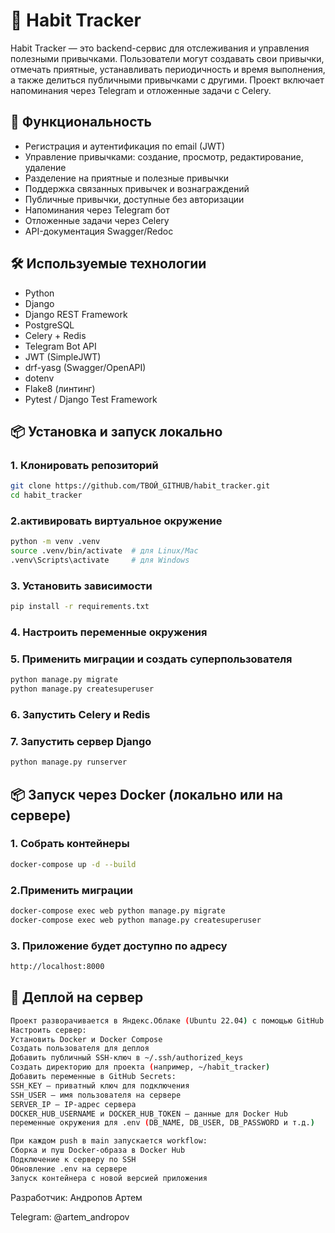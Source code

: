 # 🧠 Habit Tracker

Habit Tracker — это backend-сервис для отслеживания и управления полезными привычками. Пользователи могут создавать свои привычки, отмечать приятные, устанавливать периодичность и время выполнения, а также делиться публичными привычками с другими. Проект включает напоминания через Telegram и отложенные задачи с Celery.

## 🚀 Функциональность

- Регистрация и аутентификация по email (JWT)
- Управление привычками: создание, просмотр, редактирование, удаление
- Разделение на приятные и полезные привычки
- Поддержка связанных привычек и вознаграждений
- Публичные привычки, доступные без авторизации
- Напоминания через Telegram бот
- Отложенные задачи через Celery
- API-документация Swagger/Redoc

## 🛠 Используемые технологии

- Python 
- Django 
- Django REST Framework
- PostgreSQL
- Celery + Redis
- Telegram Bot API
- JWT (SimpleJWT)
- drf-yasg (Swagger/OpenAPI)
- dotenv
- Flake8 (линтинг)
- Pytest / Django Test Framework

## 📦 Установка и запуск локально

### 1. Клонировать репозиторий

```bash
git clone https://github.com/ТВОЙ_GITHUB/habit_tracker.git
cd habit_tracker
```

### 2.активировать виртуальное окружение
```bash
python -m venv .venv
source .venv/bin/activate  # для Linux/Mac
.venv\Scripts\activate     # для Windows
```

### 3. Установить зависимости

```bash
pip install -r requirements.txt
```

### 4. Настроить переменные окружения

### 5. Применить миграции и создать суперпользователя

```bash
python manage.py migrate
python manage.py createsuperuser
```

### 6. Запустить Celery и Redis

### 7. Запустить сервер Django
```bash
python manage.py runserver
```

## 📦 Запуск через Docker (локально или на сервере)

### 1. Собрать контейнеры

```bash
docker-compose up -d --build
```

### 2.Применить миграции
```bash
docker-compose exec web python manage.py migrate
docker-compose exec web python manage.py createsuperuser
```

### 3. Приложение будет доступно по адресу

```bash
http://localhost:8000
```

## 🚀 Деплой на сервер
```bash
Проект разворачивается в Яндекс.Облаке (Ubuntu 22.04) с помощью GitHub Actions и Docker.
Настроить сервер:
Установить Docker и Docker Compose
Создать пользователя для деплоя
Добавить публичный SSH-ключ в ~/.ssh/authorized_keys
Создать директорию для проекта (например, ~/habit_tracker)
Добавить переменные в GitHub Secrets:
SSH_KEY — приватный ключ для подключения
SSH_USER — имя пользователя на сервере
SERVER_IP — IP-адрес сервера
DOCKER_HUB_USERNAME и DOCKER_HUB_TOKEN — данные для Docker Hub
переменные окружения для .env (DB_NAME, DB_USER, DB_PASSWORD и т.д.)

При каждом push в main запускается workflow:
Сборка и пуш Docker-образа в Docker Hub
Подключение к серверу по SSH
Обновление .env на сервере
Запуск контейнера с новой версией приложения
```



Разработчик: Андропов Артем

Telegram: @artem_andropov